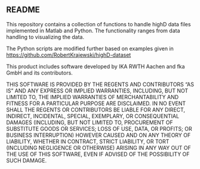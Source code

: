 ## README

This repository contains a collection of functions to handle highD data files implemented in Matlab and Python.
The functionality ranges from data handling to visualizing the data.

The Python scripts are modified further based on examples given in https://github.com/RobertKrajewski/highD-dataset

This product includes software developed by IKA RWTH Aachen and fka GmbH and its contributors.

THIS SOFTWARE IS PROVIDED BY THE REGENTS AND CONTRIBUTORS “AS IS” AND ANY EXPRESS OR IMPLIED WARRANTIES, INCLUDING, BUT NOT LIMITED TO, THE IMPLIED WARRANTIES OF MERCHANTABILITY AND FITNESS FOR A PARTICULAR PURPOSE ARE DISCLAIMED. IN NO EVENT SHALL THE REGENTS OR CONTRIBUTORS BE LIABLE FOR ANY DIRECT, INDIRECT, INCIDENTAL, SPECIAL, EXEMPLARY, OR CONSEQUENTIAL DAMAGES (INCLUDING, BUT NOT LIMITED TO, PROCUREMENT OF SUBSTITUTE GOODS OR SERVICES; LOSS OF USE, DATA, OR PROFITS; OR BUSINESS INTERRUPTION) HOWEVER CAUSED AND ON ANY THEORY OF LIABILITY, WHETHER IN CONTRACT, STRICT LIABILITY, OR TORT (INCLUDING NEGLIGENCE OR OTHERWISE) ARISING IN ANY WAY OUT OF THE USE OF THIS SOFTWARE, EVEN IF ADVISED OF THE POSSIBILITY OF SUCH DAMAGE.
